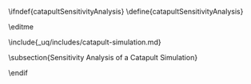 \ifndef{catapultSensitivityAnalysis}
\define{catapultSensitivityAnalysis}

\editme

\include{_uq/includes/catapult-simulation.md}

\subsection{Sensitivity Analysis of a Catapult Simulation}


\endif
